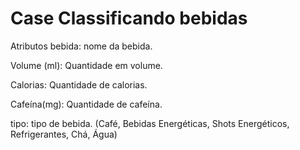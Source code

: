 # Case Classificando bebidas

Atributos
bebida: nome da bebida.

Volume (ml): Quantidade em volume.

Calorias: Quantidade de calorias.

Cafeína(mg): Quantidade de cafeína.

tipo: tipo de bebida. (Café, Bebidas Energéticas, Shots Energéticos, Refrigerantes, Chá, Água)
